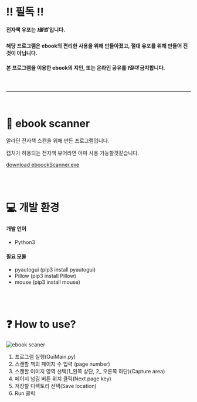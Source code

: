 # ‼ 필독 ‼
#### 전자책 유포는 *❗불법* 입니다.
#### 해당 프로그램은 ebook의 편리한 사용을 위해 만들아졌고, 절대 유포를 위해 만들어 진것이 아닙니다.
#### 본 프로그램을 이용한 ebook의 지인, 또는 온라인 공유를 *❗절대* 금지합니다.


<br>

---

<br>

# 📖 ebook scanner

알라딘 전자책 스캔을 위해 만든 프로그램입니다.

캡처가 허용되는 전자책 뷰어라면 아마 사용 가능할것같습니다.

[download eboockScanner.exe](https://github.com/haZuny/ebook-scanner-program/raw/master/ebook%20Scanner(%EC%8B%A4%ED%96%89%ED%8C%8C%EC%9D%BC).exe)

<br>
<br>

# 💻 개발 환경

#### 개발 언어
* Python3

#### 필요 모듈
- pyautogui (pip3 install pyautogui)
- Pillow (pip3 install Pillow)
- mouse (pip3 install mouse)

<br>
<br>

# ❓ How to use?
![ebook scaner](https://user-images.githubusercontent.com/64102831/214788758-28cc6c55-c012-4fb2-b78d-9ad60ecd0705.PNG)
1. 프로그램 실행(GuiMain.py)
2. 스캔할 책의 페이지 수 입력 (page number)
3. 스캔할 이미지 영역 선택(1_왼쪽 상단, 2_ 오른쪽 하단)(Capture area)
4. 페이지 넘김 버튼 위치 클릭(Next page key)
5. 저장할 디렉토리 선택(Save location)
6. Run 클릭

